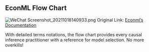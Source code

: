 ## EconML Flow Chart

![WeChat Screenshot_20211018140933.png](https://cdn.hashnode.com/res/hashnode/image/upload/v1634575191708/fzx_GqVJQ.png)
Original Link:  [Econml’s Documentation](https://econml.azurewebsites.net/spec/flowchart.html) 


With detailed terms notations, the flow chart provides every causal inference practitioner with a reference for model selection. No more overkills!

